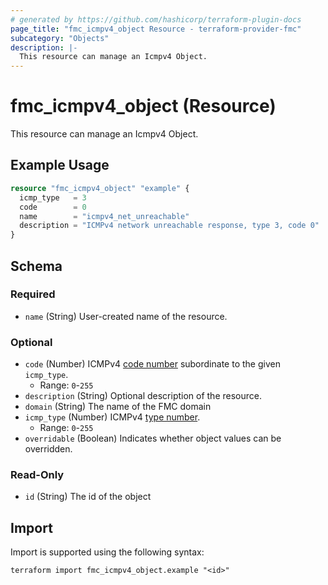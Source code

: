 ```yaml
---
# generated by https://github.com/hashicorp/terraform-plugin-docs
page_title: "fmc_icmpv4_object Resource - terraform-provider-fmc"
subcategory: "Objects"
description: |-
  This resource can manage an Icmpv4 Object.
---
```


# fmc_icmpv4_object (Resource)

This resource can manage an Icmpv4 Object.

## Example Usage

```terraform
resource "fmc_icmpv4_object" "example" {
  icmp_type   = 3
  code        = 0
  name        = "icmpv4_net_unreachable"
  description = "ICMPv4 network unreachable response, type 3, code 0"
}
```

<!-- schema generated by tfplugindocs -->
## Schema

### Required

- `name` (String) User-created name of the resource.

### Optional

- `code` (Number) ICMPv4 [code number](https://www.iana.org/assignments/icmp-parameters/icmp-parameters.xhtml) subordinate to the given `icmp_type`.
  - Range: `0`-`255`
- `description` (String) Optional description of the resource.
- `domain` (String) The name of the FMC domain
- `icmp_type` (Number) ICMPv4 [type number](https://www.iana.org/assignments/icmp-parameters/icmp-parameters.xhtml).
  - Range: `0`-`255`
- `overridable` (Boolean) Indicates whether object values can be overridden.

### Read-Only

- `id` (String) The id of the object

## Import

Import is supported using the following syntax:

```shell
terraform import fmc_icmpv4_object.example "<id>"
```
